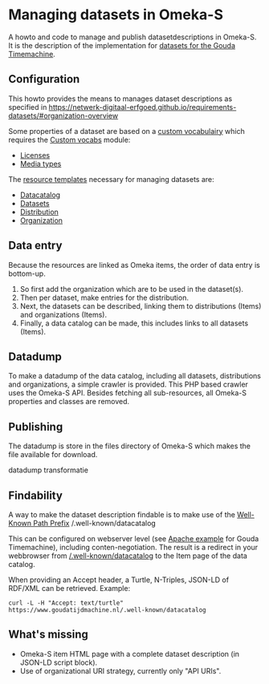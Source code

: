 # Managing datasets in Omeka-S

A howto and code to manage and publish datasetdescriptions in Omeka-S. It is the description of the implementation for [datasets for the Gouda Timemachine](https://www.goudatijdmachine.nl/data/datasets/start).

## Configuration

This howto provides the means to manages dataset descriptions as specified in https://netwerk-digitaal-erfgoed.github.io/requirements-datasets/#organization-overview

Some properties of a dataset are based on a [custom vocabulairy](custom%20vocabs/) which requires the [Custom vocabs](https://omeka.org/s/modules/CustomVocab/) module:
- [Licenses](custom%20vocabs/Licenses.txt)
- [Media types](custom%20vocabs/Media%20types.txt)

The [resource templates](resource%20templates/) necessary for managing datasets are:
- [Datacatalog](resource%20templates/Datacatalog.json)
- [Datasets](resource%20templates/Datasets.json)
- [Distribution](resource%20templates/Distribution.json)
- [Organization](resource%20templates/Organization.json)

## Data entry

Because the resources are linked as Omeka items, the order of data entry is bottom-up. 

 1. So first add the organization which are to be used in the
    dataset(s). 
 2. Then per dataset, make entries for the distribution.
 3. Next, the datasets can be described, linking them to distributions
    (Items) and organizations (Items).
 4. Finally, a data catalog can be made, this includes links to all
    datasets (Items).

## Datadump

To make a datadump of the data catalog, including all datasets, distributions and organizations, a simple crawler is provided. This PHP based crawler uses the Omeka-S API. Besides fetching all sub-resources, all Omeka-S properties and classes are removed. 

## Publishing
The datadump is store in the files directory of Omeka-S which makes the file available for download.

datadump 
transformatie


## Findability
A way to make the dataset description findable is to make use of the [Well-Known Path Prefix](https://datatracker.ietf.org/doc/html/rfc5785) /.well-known/datacatalog

This can be configured on webserver level (see [Apache example](apache-well-known-datacatalog.conf) for Gouda Timemachine), including conten-negotiation. The result is a redirect in your webbrowser from [/.well-known/datacatalog](/data/datasets/document/ark:/60537/b0POu1) to the Item page of the data catalog.

When providing an Accept header, a Turtle, N-Triples, JSON-LD of RDF/XML can be retrieved. Example:

    curl -L -H "Accept: text/turtle" https://www.goudatijdmachine.nl/.well-known/datacatalog
        
## What's missing
- Omeka-S item HTML page with a complete dataset description (in JSON-LD script block).
- Use of organizational URI strategy, currently only "API URIs".